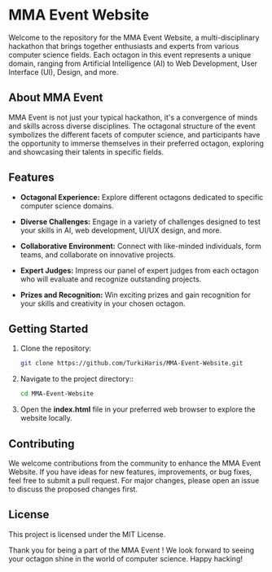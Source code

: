 # MMA Event Website

Welcome to the repository for the MMA Event Website, a multi-disciplinary hackathon that brings together enthusiasts and experts from various computer science fields. Each octagon in this event represents a unique domain, ranging from Artificial Intelligence (AI) to Web Development, User Interface (UI), Design, and more.

## About MMA Event 

MMA Event is not just your typical hackathon, it's a convergence of minds and skills across diverse disciplines. The octagonal structure of the event symbolizes the different facets of computer science, and participants have the opportunity to immerse themselves in their preferred octagon, exploring and showcasing their talents in specific fields.

## Features

- **Octagonal Experience:** Explore different octagons dedicated to specific computer science domains.
  
- **Diverse Challenges:** Engage in a variety of challenges designed to test your skills in AI, web development, UI/UX design, and more.

- **Collaborative Environment:** Connect with like-minded individuals, form teams, and collaborate on innovative projects.

- **Expert Judges:** Impress our panel of expert judges from each octagon who will evaluate and recognize outstanding projects.

- **Prizes and Recognition:** Win exciting prizes and gain recognition for your skills and creativity in your chosen octagon.

## Getting Started

1. Clone the repository:

   ```bash
   git clone https://github.com/TurkiHaris/MMA-Event-Website.git

2. Navigate to the project directory::

   ```bash
   cd MMA-Event-Website

3. Open the **index.html** file in your preferred web browser to explore the website locally.

## Contributing

We welcome contributions from the community to enhance the MMA Event Website. If you have ideas for new features, improvements, or bug fixes, feel free to submit a pull request. For major changes, please open an issue to discuss the proposed changes first.

## License

This project is licensed under the MIT License.

Thank you for being a part of the MMA Event ! We look forward to seeing your octagon shine in the world of computer science. Happy hacking!


   

